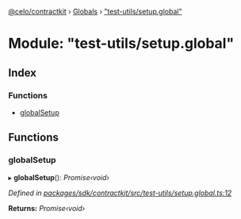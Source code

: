 [@celo/contractkit](../README.md) › [Globals](../globals.md) › ["test-utils/setup.global"](_test_utils_setup_global_.md)

# Module: "test-utils/setup.global"

## Index

### Functions

* [globalSetup](_test_utils_setup_global_.md#globalsetup)

## Functions

###  globalSetup

▸ **globalSetup**(): *Promise‹void›*

*Defined in [packages/sdk/contractkit/src/test-utils/setup.global.ts:12](https://github.com/celo-org/celo-monorepo/blob/master/packages/sdk/contractkit/src/test-utils/setup.global.ts#L12)*

**Returns:** *Promise‹void›*
